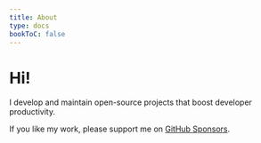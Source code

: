 ```yaml
---
title: About
type: docs
bookToC: false
---
```


# Hi!

I develop and maintain open-source projects that boost developer productivity.

If you like my work, please support me on [GitHub Sponsors](https://github.com/sponsors/junegunn).
